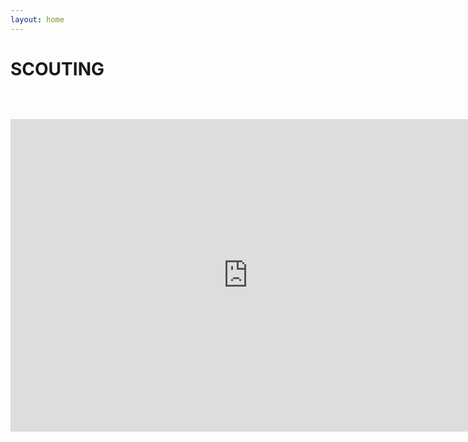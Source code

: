 ```yaml
---
layout: home
---
```

<div class="logo-box">
	<h1>SCOUTING</h1>
</div>
<div class="information hidden">
	<h3>
	<br>
	<br>
	<iframe src="https://docs.google.com/forms/d/e/1FAIpQLScJwuQBZmlEgslfGSdsTSwhDLhRKuoXw6IeKEhrt_U1yQNM8g/viewform?embedded=true" width="760" height="500" frameborder="0" marginheight="0" marginwidth="0">Loading...</iframe>
<script>
function askForPassword() {
	const password = prompt("Password:")
	if (password.toLowerCase() === "password"){
		document.querySelector(".information").classList.remove("hidden");
	} else {
		alert("Incorrect. try again");
		askForPassword();
	}
}
(function (){
	askForPassword();
})()
</script>



